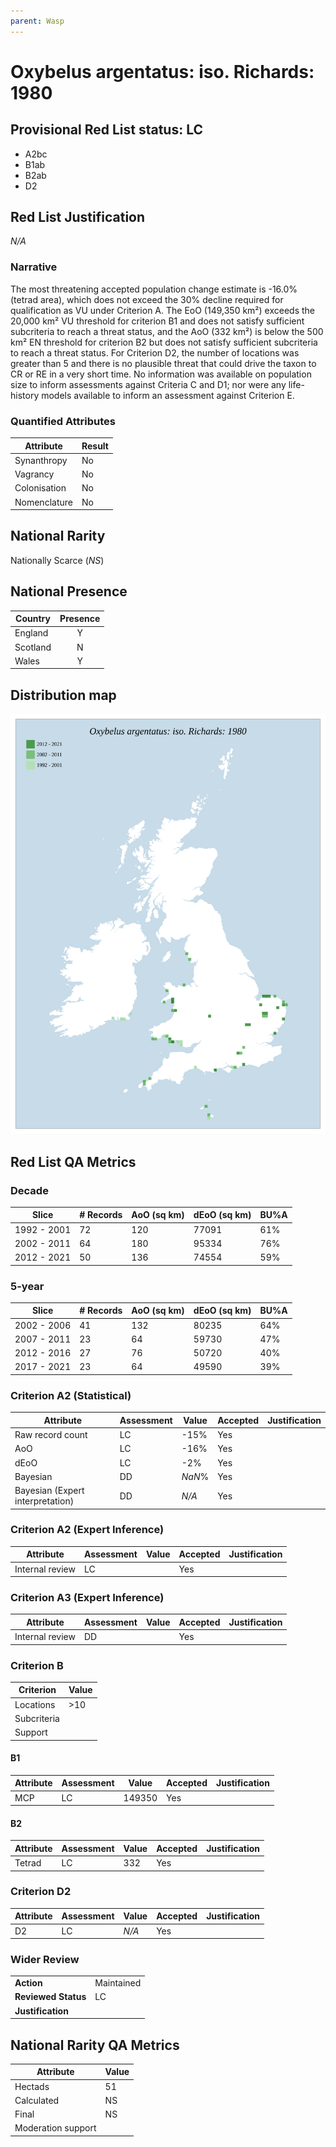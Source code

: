 ```yaml
---
parent: Wasp
---
```


# Oxybelus argentatus: iso. Richards: 1980

## Provisional Red List status: LC
- A2bc
- B1ab
- B2ab
- D2

## Red List Justification
*N/A*

### Narrative


The most threatening accepted population change estimate is -16.0% (tetrad area), which does not exceed the 30% decline required for qualification as VU under Criterion A. The EoO (149,350 km²) exceeds the 20,000 km² VU threshold for criterion B1 and does not satisfy sufficient subcriteria to reach a threat status, and the AoO (332 km²) is below the 500 km² EN threshold for criterion B2 but does not satisfy sufficient subcriteria to reach a threat status. For Criterion D2, the number of locations was greater than 5 and there is no plausible threat that could drive the taxon to CR or RE in a very short time. No information was available on population size to inform assessments against Criteria C and D1; nor were any life-history models available to inform an assessment against Criterion E.

### Quantified Attributes
|Attribute|Result|
|---|---|
|Synanthropy|No|
|Vagrancy|No|
|Colonisation|No|
|Nomenclature|No|


## National Rarity
Nationally Scarce (*NS*)

## National Presence
|Country|Presence
|---|:-:|
|England|Y|
|Scotland|N|
|Wales|Y|


## Distribution map
![](../map/649.svg)

## Red List QA Metrics
### Decade
| Slice | # Records | AoO (sq km) | dEoO (sq km) |BU%A |
|---|---|---|---|---|
|1992 - 2001|72|120|77091|61%|
|2002 - 2011|64|180|95334|76%|
|2012 - 2021|50|136|74554|59%|

### 5-year
| Slice | # Records | AoO (sq km) | dEoO (sq km) |BU%A |
|---|---|---|---|---|
|2002 - 2006|41|132|80235|64%|
|2007 - 2011|23|64|59730|47%|
|2012 - 2016|27|76|50720|40%|
|2017 - 2021|23|64|49590|39%|

### Criterion A2 (Statistical)
|Attribute|Assessment|Value|Accepted|Justification
|---|---|---|---|---|
|Raw record count|LC|-15%|Yes||
|AoO|LC|-16%|Yes||
|dEoO|LC|-2%|Yes||
|Bayesian|DD|*NaN*%|Yes||
|Bayesian (Expert interpretation)|DD|*N/A*|Yes||

### Criterion A2 (Expert Inference)
|Attribute|Assessment|Value|Accepted|Justification
|---|---|---|---|---|
|Internal review|LC||Yes||

### Criterion A3 (Expert Inference)
|Attribute|Assessment|Value|Accepted|Justification
|---|---|---|---|---|
|Internal review|DD||Yes||

### Criterion B
|Criterion| Value|
|---|---|
|Locations|>10|
|Subcriteria||
|Support||

#### B1
|Attribute|Assessment|Value|Accepted|Justification
|---|---|---|---|---|
|MCP|LC|149350|Yes||

#### B2
|Attribute|Assessment|Value|Accepted|Justification
|---|---|---|---|---|
|Tetrad|LC|332|Yes||

### Criterion D2
|Attribute|Assessment|Value|Accepted|Justification
|---|---|---|---|---|
|D2|LC|*N/A*|Yes||

### Wider Review
|  |  |
|---|---|
|**Action**|Maintained|
|**Reviewed Status**|LC|
|**Justification**||

## National Rarity QA Metrics
|Attribute|Value|
|---|---|
|Hectads|51|
|Calculated|NS|
|Final|NS|
|Moderation support||
